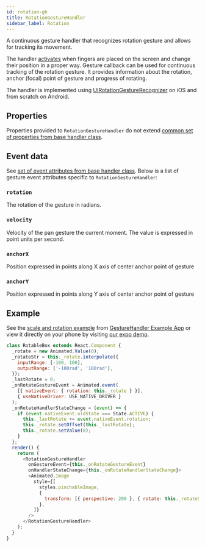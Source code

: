 ```yaml
---
id: rotation-gh
title: RotationGestureHandler
sidebar_label: Rotation
---
```


A continuous gesture handler that recognizes rotation gesture and allows for tracking its movement.

The handler [activates](../../state.md#active) when fingers are placed on the screen and change their position in a proper way.
Gesture callback can be used for continuous tracking of the rotation gesture. It provides information about the rotation, anchor (focal) point of gesture and progress of rotating.

The handler is implemented using [UIRotationGestureRecognizer](https://developer.apple.com/documentation/uikit/uirotationgesturerecognizer) on iOS and from scratch on Android.

## Properties

Properties provided to `RotationGestureHandler` do not extend [common set of properties from base handler class](common-gh#properties).

## Event data

See [set of event attributes from base handler class](common-gh#event-data). Below is a list of gesture event attributes specific to `RotationGestureHandler`:

### `rotation`

The rotation of the gesture in radians.

### `velocity`

Velocity of the pan gesture the current moment. The value is expressed in point units per second.

### `anchorX`

Position expressed in points along X axis of center anchor point of gesture

### `anchorY`

Position expressed in points along Y axis of center anchor point of gesture

## Example

See the [scale and rotation example](https://github.com/software-mansion/react-native-gesture-handler/blob/master/examples/Example/scaleAndRotate/index.js) from [GestureHandler Example App](../../example) or view it directly on your phone by visiting [our expo demo](https://snack.expo.io/@adamgrzybowski/react-native-gesture-handler-demo).

```js
class RotableBox extends React.Component {
  _rotate = new Animated.Value(0);
  _rotateStr = this._rotate.interpolate({
    inputRange: [-100, 100],
    outputRange: ['-100rad', '100rad'],
  });
  _lastRotate = 0;
  _onRotateGestureEvent = Animated.event(
    [{ nativeEvent: { rotation: this._rotate } }],
    { useNativeDriver: USE_NATIVE_DRIVER }
  );
  _onRotateHandlerStateChange = (event) => {
    if (event.nativeEvent.oldState === State.ACTIVE) {
      this._lastRotate += event.nativeEvent.rotation;
      this._rotate.setOffset(this._lastRotate);
      this._rotate.setValue(0);
    }
  };
  render() {
    return (
      <RotationGestureHandler
        onGestureEvent={this._onRotateGestureEvent}
        onHandlerStateChange={this._onRotateHandlerStateChange}>
        <Animated.Image
          style={[
            styles.pinchableImage,
            {
              transform: [{ perspective: 200 }, { rotate: this._rotateStr }],
            },
          ]}
        />
      </RotationGestureHandler>
    );
  }
}
```
